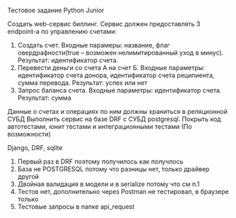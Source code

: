 Тестовое задание Python Junior

Создать web-сервис биллинг. Сервис должен предоставлять 3 endpoint-а  по управлению счетами:

1. Создать счет. Входные парамеры: название, флаг овердрафности(true – возможен нелимитированный уход в минус). Результат: идентификатор счета.
2. Перевести деньги со счета А на счет Б. Входные параметры: идентификатор счета донора, идентификатор счета реципиента, сумма перевода. Результат: успех или нет
3. Запрос баланса счета. Входные параметры: идентификатор счета. Результат: сумма

Данные о счетах и операциях по ним должны храниться в реляционной СУБД
Выполнить сервис на базе DRF с СУБД postgresql.
Покрыть код автотестами, юнит тестами и интеграционными тестами (По возможности)


Django, DRF, sqlite

1. Первый раз в DRF поэтому получилось как получлось
2. База не POSTGRESQL потому что разницы нет, только драйвер другой
3. Двойная валидация в модели и в serialize потому что см п.1
4. Тестов нет, дополнительно через Postman не тестировал, в браузере только
5. Тестовые запросы в папке api_request

